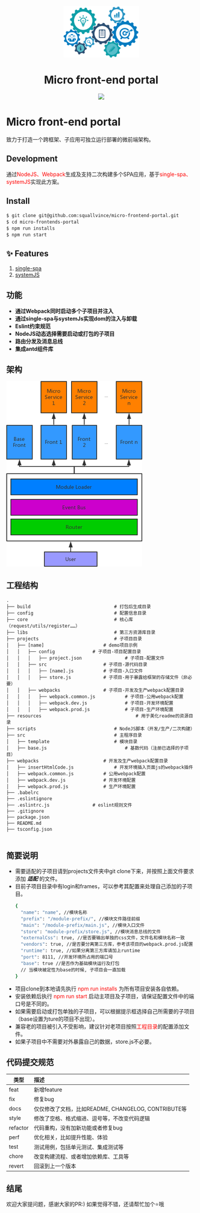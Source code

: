 <head> 
    <script defer src="https://use.fontawesome.com/releases/v5.12.0/js/all.js"></script> 
    <script defer src="https://use.fontawesome.com/releases/v5.12.0/js/v4-shims.js"></script> 
</head> 
<link rel="stylesheet" href="https://use.fontawesome.com/releases/v5.12.0/css/all.css">
<div align="center">
  <img width="200" alt="micro front-end portal" src="https://raw.githubusercontent.com/squallvince/public/master/images/logo.png">
</div>

<h1 align="center">Micro front-end portal</h1>

<div align="center">
  <img src="https://img.shields.io/badge/license-MIT-brightgreen.svg">
</div>


# Micro front-end portal

致力于打造一个跨框架、子应用可独立运行部署的微前端架构。


## <i class="fa fa-code fa-sm"></i> Development


通过<font color=red>NodeJS、Webpack</font>生成及支持二次构建多个SPA应用，基于<font color=red>single-spa、systemJS</font>实现此方案。

## <i class="fa fa-cubes fa-sm"></i> Install

```bash
$ git clone git@github.com:squallvince/micro-frontend-portal.git
$ cd micro-frontends-portal
$ npm run installs
$ npm run start
```

## ✨ Features
1. [single-spa](https://single-spa.js.org/)
2. [systemJS](https://github.com/systemjs/systemjs)

## <i class="fa fa-cubes fa-sm"></i> 功能
- **通过Webpack同时启动多个子项目并注入**
- **通过single-spa与systemJs实现dom的注入与卸载**
- **Eslint约束规范**
- **NodeJS动态选择需要启动或打包的子项目**
- **路由分发及消息总线**
- **集成antd组件库**

## 架构
<img alt="micro front-end portal" src="https://raw.githubusercontent.com/squallvince/public/master/images/frames.png">

## 工程结构
```
.
├── build                    			# 打包后生成目录
├── config                   			# 配置信息目录
├── core                     			# 核心库（request/utils/register……）
├── libs                     			# 第三方资源库目录
├── projects                 			# 子项目目录
│   ├── [name]				        # demo项目示例
│   │   ├── config				# 子项目-项目配置目录        
│   │   │   ├── project.json		        # 子项目-配置文件
│   │   ├── src				        # 子项目-源代码目录
│   │   │   ├── [name].js			# 子项目-入口文件
│   │   │   ├── store.js			# 子项目-用于暴露给框架的存储文件（非必要）
│   │   ├── webpacks				# 子项目-开发及生产webpack配置目录
│   │   │   ├── webpack.common.js	        # 子项目-公用webpack配置
│   │   │   ├── webpack.dev.js		        # 子项目-开发环境配置
│   │   │   ├── webpack.prod.js		        # 子项目-生产环境配置
├── resources                                   # 用于美化readme的资源目录
├── scripts                  			# NodeJS脚本（开发/生产/二次构建）
├── src                      			# 主程序目录
│   ├── template           		        # 模块目录
│   ├── base.js             		        # 基数代码（注册已选择的子项目）
├── webpacks        				# 开发及生产webpack配置目录
│   ├── insertHtmlCode.js 		        # 开发环境插入页面js的webpack插件
│   ├── webpack.common.js 			# 公用webpack配置
│   ├── webpack.dev.js 				# 开发环境配置
│   ├── webpack.prod.js 			# 生产环境配置
├── .babelrc                 			
├── .eslintignore                 
├── .eslintrc.js   				# eslint规则文件              
├── .gitignore                 			
├── package.json  
├── README.md    
├── tsconfig.json
           			
```

## 简要说明

* 需要适配的子项目请到projects文件夹中git clone下来，并按照上面文件要求添加 ***适配*** 的文件。
* 目前子项目目录中有login和frames，可以参考其配置来处理自己添加的子项目。
  ```bash
  {
    "name": "name", //模块名称
    "prefix": "/module-prefix/", //模块文件路径前缀
    "main": "/module-prefix/main.js", //模块入口文件
    "store": "module-prefix/store.js", //模块消息总线的文件
    "externalCss": true, //是否要输出单独的css文件，文件名和模块名称一致
    "vendors": true, //是否要分离第三方库，参考该项目的webpack.prod.js配置
    "runtime": true, //如果分离第三方库请加上runtime
    "port": 8111, //开发环境所占用的端口号
    "base": true //是否作为基础模块运行及打包
    // 当模块被定性为base的时候, 子项目会一直加载
  }
  ```
* 项目clone到本地请先执行 <font color=red>npm run installs</font> 为所有项目安装各自依赖。
* 安装依赖后执行 <font color=red>npm run start</font> 启动主项目及子项目，请保证配置文件中的端口号是不同的。
* 如果需要启动或打包单独的子项目，可以根据提示框选择自己所需要的子项目（base设置为ture的项目不出现）。
* 兼容老的项目被引入不受影响，建议针对老项目按照<font color=red>工程目录</font>的配置添加文件。
* 如果子项目中不需要对外暴露自己的数据，store.js不必要。

## 代码提交规范

| **类型**        	| **描述**
| --------   		| :--------------------------------
| feat        	| 新增feature 
| fix        		| 修复bug
| docs        	| 仅仅修改了文档，比如README, CHANGELOG, CONTRIBUTE等
| style        	| 修改了空格、格式缩进、逗号等，不改变代码逻辑
| refactor		| 代码重构，没有加新功能或者修复bug
| perf				| 优化相关，比如提升性能、体验
| test				| 测试用例，包括单元测试、集成测试等
| chore			| 改变构建流程、或者增加依赖库、工具等
| revert			| 回滚到上一个版本

## 结尾

欢迎大家提问题，感谢大家的PR:) 如果觉得不错，还请帮忙加个:star:哦
